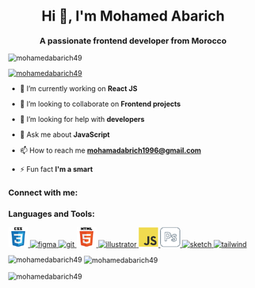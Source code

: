 <h1 align="center">Hi 👋, I'm Mohamed Abarich</h1>
<h3 align="center">A passionate frontend developer from Morocco</h3>

<p align="left"> <img src="https://komarev.com/ghpvc/?username=mohamedabarich49&label=Profile%20views&color=0e75b6&style=flat" alt="mohamedabarich49" /> </p>

<p align="left"> <a href="https://github.com/ryo-ma/github-profile-trophy"><img src="https://github-profile-trophy.vercel.app/?username=mohamedabarich49" alt="mohamedabarich49" /></a> </p>

- 🔭 I’m currently working on **React JS**

- 👯 I’m looking to collaborate on **Frontend projects**

- 🤝 I’m looking for help with **developers**

- 💬 Ask me about **JavaScript**

- 📫 How to reach me **mohamadabrich1996@gmail.com**

- ⚡ Fun fact **I'm a smart**

<h3 align="left">Connect with me:</h3>
<p align="left">
</p>

<h3 align="left">Languages and Tools:</h3>
<p align="left"> <a href="https://www.w3schools.com/css/" target="_blank" rel="noreferrer"> <img src="https://raw.githubusercontent.com/devicons/devicon/master/icons/css3/css3-original-wordmark.svg" alt="css3" width="40" height="40"/> </a> <a href="https://www.figma.com/" target="_blank" rel="noreferrer"> <img src="https://www.vectorlogo.zone/logos/figma/figma-icon.svg" alt="figma" width="40" height="40"/> </a> <a href="https://git-scm.com/" target="_blank" rel="noreferrer"> <img src="https://www.vectorlogo.zone/logos/git-scm/git-scm-icon.svg" alt="git" width="40" height="40"/> </a> <a href="https://www.w3.org/html/" target="_blank" rel="noreferrer"> <img src="https://raw.githubusercontent.com/devicons/devicon/master/icons/html5/html5-original-wordmark.svg" alt="html5" width="40" height="40"/> </a> <a href="https://www.adobe.com/in/products/illustrator.html" target="_blank" rel="noreferrer"> <img src="https://www.vectorlogo.zone/logos/adobe_illustrator/adobe_illustrator-icon.svg" alt="illustrator" width="40" height="40"/> </a> <a href="https://developer.mozilla.org/en-US/docs/Web/JavaScript" target="_blank" rel="noreferrer"> <img src="https://raw.githubusercontent.com/devicons/devicon/master/icons/javascript/javascript-original.svg" alt="javascript" width="40" height="40"/> </a> <a href="https://www.photoshop.com/en" target="_blank" rel="noreferrer"> <img src="https://raw.githubusercontent.com/devicons/devicon/master/icons/photoshop/photoshop-line.svg" alt="photoshop" width="40" height="40"/> </a> <a href="https://www.sketch.com/" target="_blank" rel="noreferrer"> <img src="https://www.vectorlogo.zone/logos/sketchapp/sketchapp-icon.svg" alt="sketch" width="40" height="40"/> </a> <a href="https://tailwindcss.com/" target="_blank" rel="noreferrer"> <img src="https://www.vectorlogo.zone/logos/tailwindcss/tailwindcss-icon.svg" alt="tailwind" width="40" height="40"/> </a> </p>

<p><img align="left" src="https://github-readme-stats.vercel.app/api/top-langs?username=mohamedabarich49&show_icons=true&locale=en&layout=compact" alt="mohamedabarich49" /></p>

<p>&nbsp;<img align="center" src="https://github-readme-stats.vercel.app/api?username=mohamedabarich49&show_icons=true&locale=en" alt="mohamedabarich49" /></p>

<p><img align="center" src="https://github-readme-streak-stats.herokuapp.com/?user=mohamedabarich49&" alt="mohamedabarich49" /></p>
